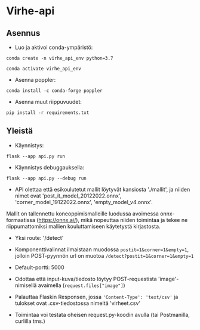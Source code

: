 # Virhe-api

## Asennus

- Luo ja aktivoi conda-ympäristö:

`conda create -n virhe_api_env python=3.7`

`conda activate virhe_api_env`

- Asenna poppler:

`conda install -c conda-forge poppler`

- Asenna muut riippuvuudet:

`pip install -r requirements.txt`

## Yleistä

- Käynnistys: 

`flask --app api.py run`

- Käynnistys debuggauksella: 

`flask --app api.py --debug run`

- API olettaa että esikoulutetut mallit löytyvät kansiosta './mallit', ja niiden nimet ovat
'post_it_model_20122022.onnx', 'corner_model_19122022.onnx', 'empty_model_v4.onnx'.

Mallit on tallennettu koneoppimismalleille luodussa avoimessa onnx-formaatissa (https://onnx.ai/), mikä nopeuttaa niiden toimintaa ja tekee ne riippumattomiksi mallien kouluttamiseen käytetystä kirjastosta.

- Yksi route: '/detect'

- Komponenttivalinnat ilmaistaan muodossa `postit=1&corner=1&empty=1`, jolloin
POST-pyynnön url on muotoa `/detect?postit=1&corner=1&empty=1`

- Default-portti: 5000

- Odottaa että input-kuva/tiedosto löytyy POST-requestista 'image'-nimisellä avaimella (`request.files["image"]`)

- Palauttaa Flaskin Responsen, jossa `'Content-Type': 'text/csv'` ja tulokset ovat .csv-tiedostossa nimeltä 'virheet.csv'

- Toimintaa voi testata oheisen request.py-koodin avulla (tai Postmanilla, curlilla tms.)
